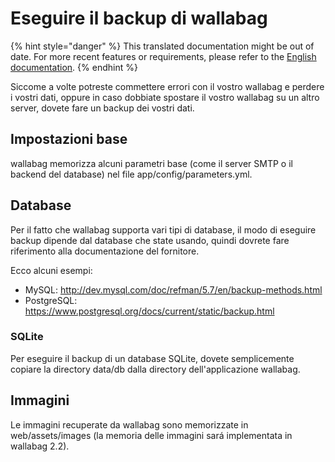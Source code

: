 Eseguire il backup di wallabag
==============================

{% hint style="danger" %}
This translated documentation might be out of date. For more recent features or requirements, please refer to the [English documentation](https://doc.wallabag.org/en/).
{% endhint %}

Siccome a volte potreste commettere errori con il vostro wallabag e
perdere i vostri dati, oppure in caso dobbiate spostare il vostro
wallabag su un altro server, dovete fare un backup dei vostri dati.

Impostazioni base
-----------------

wallabag memorizza alcuni parametri base (come il server SMTP o il
backend del database) nel file app/config/parameters.yml.

Database
--------

Per il fatto che wallabag supporta vari tipi di database, il modo di
eseguire backup dipende dal database che state usando, quindi dovrete
fare riferimento alla documentazione del fornitore.

Ecco alcuni esempi:

-   MySQL: <http://dev.mysql.com/doc/refman/5.7/en/backup-methods.html>
-   PostgreSQL:
    <https://www.postgresql.org/docs/current/static/backup.html>

### SQLite

Per eseguire il backup di un database SQLite, dovete semplicemente
copiare la directory data/db dalla directory dell'applicazione wallabag.

Immagini
--------

Le immagini recuperate da wallabag sono memorizzate in web/assets/images
(la memoria delle immagini sará implementata in wallabag 2.2).
